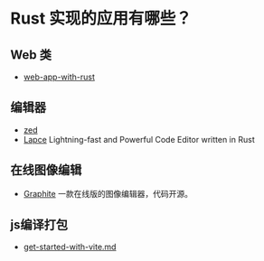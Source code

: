# Rust 实现的应用有哪些？

## Web 类

- [web-app-with-rust](../web/web-app-with-rust.md)


## 编辑器

- [zed](https://github.com/zed-industries/zed)
- [Lapce](https://github.com/lapce/lapce) Lightning-fast and Powerful Code Editor written in Rust

## 在线图像编辑

- [Graphite](https://github.com/GraphiteEditor/Graphite) 一款在线版的图像编辑器，代码开源。

## js编译打包

- [get-started-with-vite.md](../web/get-started-with-vite.md)

